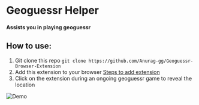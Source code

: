 # Geoguessr Helper
#### Assists you in playing geoguessr
## How to use:
1. Git clone this repo
`git clone https://github.com/Anurag-gg/Geoguessr-Browser-Extension`
2. Add this extension to your browser
[Steps to add extension](https://support.google.com/chrome/a/answer/2714278?hl=en)
3. Click on the extension during an ongoing geoguessr game to reveal the location

 ![Demo](/assets/images/tux.png)
